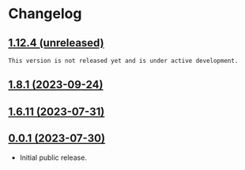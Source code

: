 # Changelog

## [1.12.4 (unreleased)](https://github.com/DLRSP/workflows/compare/v1.6.11...v1.10.0)
```{important}
This version is not released yet and is under active development.
```

## [1.8.1 (2023-09-24)](https://github.com/DLRSP/workflows/compare/v1.6.11...v1.8.1)

## [1.6.11 (2023-07-31)](https://github.com/DLRSP/workflows/compare/v0.0.1...v1.6.11)

## [0.0.1 (2023-07-30)](https://github.com/DLRSP/workflows/compare/e9ae391...v0.0.1)

- Initial public release.